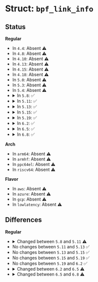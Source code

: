 # Struct: <code>bpf_link_info</code>

## Status
<b>Regular</b>
<ul>
<li>
In <code>4.4</code>: Absent ⚠️
</li>
<li>
In <code>4.8</code>: Absent ⚠️
</li>
<li>
In <code>4.10</code>: Absent ⚠️
</li>
<li>
In <code>4.13</code>: Absent ⚠️
</li>
<li>
In <code>4.15</code>: Absent ⚠️
</li>
<li>
In <code>4.18</code>: Absent ⚠️
</li>
<li>
In <code>5.0</code>: Absent ⚠️
</li>
<li>
In <code>5.3</code>: Absent ⚠️
</li>
<li>
In <code>5.4</code>: Absent ⚠️
</li>
<li>
<details>
<summary>In <code>5.8</code>: ✅</summary>

```c
struct bpf_link_info {
    __u32 type;
    __u32 id;
    __u32 prog_id;
    struct (anon) raw_tracepoint;
    struct (anon) tracing;
    struct (anon) cgroup;
    struct (anon) netns;
};
```
</details>
</li>
<li>
<details>
<summary>In <code>5.11</code>: ✅</summary>

```c
struct bpf_link_info {
    __u32 type;
    __u32 id;
    __u32 prog_id;
    struct (anon) raw_tracepoint;
    struct (anon) tracing;
    struct (anon) cgroup;
    struct (anon) iter;
    struct (anon) netns;
    struct (anon) xdp;
};
```
</details>
</li>
<li>
<details>
<summary>In <code>5.13</code>: ✅</summary>

```c
struct bpf_link_info {
    __u32 type;
    __u32 id;
    __u32 prog_id;
    struct (anon) raw_tracepoint;
    struct (anon) tracing;
    struct (anon) cgroup;
    struct (anon) iter;
    struct (anon) netns;
    struct (anon) xdp;
};
```
</details>
</li>
<li>
<details>
<summary>In <code>5.15</code>: ✅</summary>

```c
struct bpf_link_info {
    __u32 type;
    __u32 id;
    __u32 prog_id;
    struct (anon) raw_tracepoint;
    struct (anon) tracing;
    struct (anon) cgroup;
    struct (anon) iter;
    struct (anon) netns;
    struct (anon) xdp;
};
```
</details>
</li>
<li>
<details>
<summary>In <code>5.19</code>: ✅</summary>

```c
struct bpf_link_info {
    __u32 type;
    __u32 id;
    __u32 prog_id;
    struct (anon) raw_tracepoint;
    struct (anon) tracing;
    struct (anon) cgroup;
    struct (anon) iter;
    struct (anon) netns;
    struct (anon) xdp;
};
```
</details>
</li>
<li>
<details>
<summary>In <code>6.2</code>: ✅</summary>

```c
struct bpf_link_info {
    __u32 type;
    __u32 id;
    __u32 prog_id;
    struct (anon) raw_tracepoint;
    struct (anon) tracing;
    struct (anon) cgroup;
    struct (anon) iter;
    struct (anon) netns;
    struct (anon) xdp;
};
```
</details>
</li>
<li>
<details>
<summary>In <code>6.5</code>: ✅</summary>

```c
struct bpf_link_info {
    __u32 type;
    __u32 id;
    __u32 prog_id;
    struct (anon) raw_tracepoint;
    struct (anon) tracing;
    struct (anon) cgroup;
    struct (anon) iter;
    struct (anon) netns;
    struct (anon) xdp;
    struct (anon) struct_ops;
    struct (anon) netfilter;
};
```
</details>
</li>
<li>
<details>
<summary>In <code>6.8</code>: ✅</summary>

```c
struct bpf_link_info {
    __u32 type;
    __u32 id;
    __u32 prog_id;
    struct (anon) raw_tracepoint;
    struct (anon) tracing;
    struct (anon) cgroup;
    struct (anon) iter;
    struct (anon) netns;
    struct (anon) xdp;
    struct (anon) struct_ops;
    struct (anon) netfilter;
    struct (anon) kprobe_multi;
    struct (anon) uprobe_multi;
    struct (anon) perf_event;
    struct (anon) tcx;
    struct (anon) netkit;
};
```
</details>
</li>
</ul>
<b>Arch</b>
<ul>
<li>
In <code>arm64</code>: Absent ⚠️
</li>
<li>
In <code>armhf</code>: Absent ⚠️
</li>
<li>
In <code>ppc64el</code>: Absent ⚠️
</li>
<li>
In <code>riscv64</code>: Absent ⚠️
</li>
</ul>
<b>Flavor</b>
<ul>
<li>
In <code>aws</code>: Absent ⚠️
</li>
<li>
In <code>azure</code>: Absent ⚠️
</li>
<li>
In <code>gcp</code>: Absent ⚠️
</li>
<li>
In <code>lowlatency</code>: Absent ⚠️
</li>
</ul>

## Differences
<b>Regular</b>
<ul>
<li>
<details>
<summary>Changed between <code>5.8</code> and <code>5.11</code> ⚠️</summary>
<ul>
<li>
<b>Field added. </b>
<code>struct (anon) iter</code>
</li>
<li>
<b>Field added. </b>
<code>struct (anon) xdp</code>
</li>
</ul>
</details>
</li>
<li>
No changes between <code>5.11</code> and <code>5.13</code> ✅
</li>
<li>
No changes between <code>5.13</code> and <code>5.15</code> ✅
</li>
<li>
No changes between <code>5.15</code> and <code>5.19</code> ✅
</li>
<li>
No changes between <code>5.19</code> and <code>6.2</code> ✅
</li>
<li>
<details>
<summary>Changed between <code>6.2</code> and <code>6.5</code> ⚠️</summary>
<ul>
<li>
<b>Field added. </b>
<code>struct (anon) struct_ops</code>
</li>
<li>
<b>Field added. </b>
<code>struct (anon) netfilter</code>
</li>
</ul>
</details>
</li>
<li>
<details>
<summary>Changed between <code>6.5</code> and <code>6.8</code> ⚠️</summary>
<ul>
<li>
<b>Field added. </b>
<code>struct (anon) kprobe_multi</code>
</li>
<li>
<b>Field added. </b>
<code>struct (anon) uprobe_multi</code>
</li>
<li>
<b>Field added. </b>
<code>struct (anon) perf_event</code>
</li>
<li>
<b>Field added. </b>
<code>struct (anon) tcx</code>
</li>
<li>
<b>Field added. </b>
<code>struct (anon) netkit</code>
</li>
</ul>
</details>
</li>
</ul>
